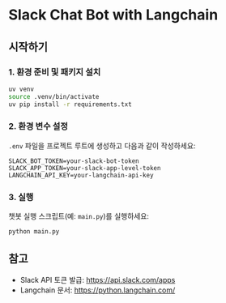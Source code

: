# Slack Chat Bot with Langchain

## 시작하기

### 1. 환경 준비 및 패키지 설치
```bash
uv venv
source .venv/bin/activate
uv pip install -r requirements.txt
```

### 2. 환경 변수 설정
`.env` 파일을 프로젝트 루트에 생성하고 다음과 같이 작성하세요:

```
SLACK_BOT_TOKEN=your-slack-bot-token
SLACK_APP_TOKEN=your-slack-app-level-token
LANGCHAIN_API_KEY=your-langchain-api-key
```

### 3. 실행
챗봇 실행 스크립트(예: `main.py`)를 실행하세요:
```bash
python main.py
```

## 참고
- Slack API 토큰 발급: https://api.slack.com/apps
- Langchain 문서: https://python.langchain.com/ 
